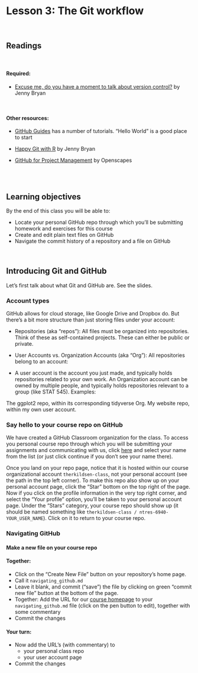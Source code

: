 Lesson 3: The Git workflow
================

<br>

## Readings

<br>

#### Required:

  - [Excuse me, do you have a moment to talk about version
    control?](https://peerj.com/preprints/3159/) by Jenny Bryan

<br>

#### Other resources:

  - [GitHub Guides](https://guides.github.com/) has a number of
    tutorials. “Hello World” is a good place to start

  - [Happy Git with R](https://happygitwithr.com/) by Jenny Bryan

  - [GitHub for Project
    Management](https://openscapes.github.io/series/github-issues.html)
    by Openscapes

<br> <br>

## Learning objectives

By the end of this class you will be able to:

  - Locate your personal GitHub repo through which you’ll be submitting
    homework and exercises for this course
  - Create and edit plain text files on GitHub
  - Navigate the commit history of a repository and a file on GitHub

<br>

## Introducing Git and GitHub

Let’s first talk about what Git and GitHub are. See the slides.

### Account types

GitHub allows for cloud storage, like Google Drive and Dropbox do. But
there’s a bit more structure than just storing files under your account:

  - Repositories (aka “repos”): All files must be organized into
    repositories. Think of these as self-contained projects. These can
    either be public or private.

  - User Accounts vs. Organization Accounts (aka “Org”): All
    repositories belong to an account:

  - A user account is the account you just made, and typically holds
    repositories related to your own work. An Organization account can
    be owned by multiple people, and typically holds repositories
    relevant to a group (like STAT 545). Examples:

The ggplot2 repo, within its corresponding tidyverse Org. My website
repo, within my own user account.

### Say hello to your course repo on GitHub

We have created a GitHub Classroom organization for the class. To access
you personal course repo through which you will be submitting your
assignments and communicating with us, click
[here](https://classroom.github.com/a/SA7QIA7g) and select your name
from the list (or just click continue if you don’t see your name there).

Once you land on your repo page, notice that it is hosted within our
course organizational account `therkildsen-class`, not your personal
account (see the path in the top left corner). To make this repo also
show up on your personal account page, click the “Star” bottom on the
top right of the page. Now if you click on the profile information in
the very top right corner, and select the “Your profile” option, you’ll
be taken to your personal account page. Under the “Stars” category, your
course repo should show up (it should be named something like
`therkildsen-class / ntres-6940-YOUR_USER_NAME`). Click on it to return
to your course repo.

### Navigating GitHub

#### Make a new file on your course repo

#### Together:

  - Click on the “Create New File” button on your repository’s home
    page.
  - Call it `navigating_github.md`
  - Leave it blank, and commit (“save”) the file by clicking on green
    “commit new file” button at the bottom of the page.
  - Together: Add the URL for our [course
    homepage](https://github.com/nt246/NTRES6940-data-science) to your
    `navigating_github.md` file (click on the pen button to edit),
    together with some commentary
  - Commit the changes

#### Your turn:

  - Now add the URL’s (with commentary) to
      - your personal class repo
      - your user account page
  - Commit the changes
